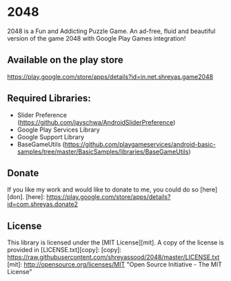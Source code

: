 2048 
====

2048 is a Fun and Addicting Puzzle Game.
An ad-free, fluid and beautiful version of the game 2048 with Google Play Games integration!

## Available on the play store

https://play.google.com/store/apps/details?id=in.net.shreyas.game2048

## Required Libraries:

* Slider Preference (https://github.com/jayschwa/AndroidSliderPreference)
* Google Play Services Library
* Google Support Library
* BaseGameUtils (https://github.com/playgameservices/android-basic-samples/tree/master/BasicSamples/libraries/BaseGameUtils)

## Donate
If you like my work and would like to donate to me, you could do so [here][don].
[here]: https://play.google.com/store/apps/details?id=com.shreyas.donate2

## License

This library is licensed under the [MIT License][mit]. A copy of the license is provided in [LICENSE.txt][copy]:
[copy]: https://raw.githubusercontent.com/shreyassood/2048/master/LICENSE.txt
[mit]: http://opensource.org/licenses/MIT "Open Source Initiative - The MIT License"
